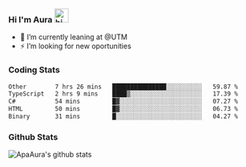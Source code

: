 ### Hi I'm Aura <img src="https://user-images.githubusercontent.com/1303154/88677602-1635ba80-d120-11ea-84d8-d263ba5fc3c0.gif" width="28px" alt="hi">

- 🔭 I’m currently leaning at @UTM
- ⚡ I’m looking for new oportunities


### Coding Stats

<!--START_SECTION:waka-->

```txt
Other        7 hrs 26 mins   ███████████████░░░░░░░░░░   59.87 %
TypeScript   2 hrs 9 mins    ████▒░░░░░░░░░░░░░░░░░░░░   17.39 %
C#           54 mins         █▓░░░░░░░░░░░░░░░░░░░░░░░   07.27 %
HTML         50 mins         █▓░░░░░░░░░░░░░░░░░░░░░░░   06.73 %
Binary       31 mins         █░░░░░░░░░░░░░░░░░░░░░░░░   04.27 %
```

<!--END_SECTION:waka-->

### Github Stats

![ApaAura's github stats](https://github-readme-stats.vercel.app/api?username=ApaAura&count_private=true&theme=tokyonight&hide=contribs,prs)
